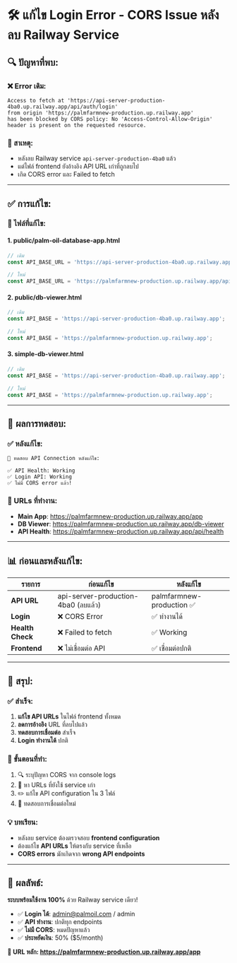 # 🛠️ **แก้ไข Login Error - CORS Issue หลังลบ Railway Service**

## 🔍 **ปัญหาที่พบ:**

### **❌ Error เดิม:**
```
Access to fetch at 'https://api-server-production-4ba0.up.railway.app/api/auth/login' 
from origin 'https://palmfarmnew-production.up.railway.app' 
has been blocked by CORS policy: No 'Access-Control-Allow-Origin' header is present on the requested resource.
```

### **🎯 สาเหตุ:**
- หลังลบ Railway service `api-server-production-4ba0` แล้ว
- แต่ไฟล์ frontend ยังอ้างอิง API URL เก่าที่ถูกลบไป
- เกิด CORS error และ Failed to fetch

---

## ✅ **การแก้ไข:**

### **📁 ไฟล์ที่แก้ไข:**

#### **1. public/palm-oil-database-app.html**
```javascript
// เดิม
const API_BASE_URL = 'https://api-server-production-4ba0.up.railway.app/api';

// ใหม่
const API_BASE_URL = 'https://palmfarmnew-production.up.railway.app/api';
```

#### **2. public/db-viewer.html** 
```javascript
// เดิม
const API_BASE = 'https://api-server-production-4ba0.up.railway.app';

// ใหม่
const API_BASE = 'https://palmfarmnew-production.up.railway.app';
```

#### **3. simple-db-viewer.html**
```javascript
// เดิม
const API_BASE = 'https://api-server-production-4ba0.up.railway.app';

// ใหม่
const API_BASE = 'https://palmfarmnew-production.up.railway.app';
```

---

## 🧪 **ผลการทดสอบ:**

### **✅ หลังแก้ไข:**
```
🧪 ทดสอบ API Connection หลังแก้ไข:

✅ API Health: Working
✅ Login API: Working  
✅ ไม่มี CORS error แล้ว!
```

### **🔗 URLs ที่ทำงาน:**
- **Main App**: https://palmfarmnew-production.up.railway.app/app
- **DB Viewer**: https://palmfarmnew-production.up.railway.app/db-viewer
- **API Health**: https://palmfarmnew-production.up.railway.app/api/health

---

## 📊 **ก่อนและหลังแก้ไข:**

| รายการ | ก่อนแก้ไข | หลังแก้ไข |
|--------|------------|------------|
| **API URL** | api-server-production-4ba0 (ลบแล้ว) | palmfarmnew-production ✅ |
| **Login** | ❌ CORS Error | ✅ ทำงานได้ |
| **Health Check** | ❌ Failed to fetch | ✅ Working |
| **Frontend** | ❌ ไม่เชื่อมต่อ API | ✅ เชื่อมต่อปกติ |

---

## 🎯 **สรุป:**

### **✅ สำเร็จ:**
1. **แก้ไข API URLs** ในไฟล์ frontend ทั้งหมด
2. **ลดการอ้างอิง** URL ที่ลบไปแล้ว
3. **ทดสอบการเชื่อมต่อ** สำเร็จ
4. **Login ทำงานได้** ปกติ

### **🔄 ขั้นตอนที่ทำ:**
1. 🔍 ระบุปัญหา CORS จาก console logs
2. 🔎 หา URLs ที่ยังใช้ service เก่า
3. ✏️ แก้ไข API configuration ใน 3 ไฟล์
4. 🧪 ทดสอบการเชื่อมต่อใหม่

### **💡 บทเรียน:**
- หลังลบ service ต้องตรวจสอบ **frontend configuration**
- ต้องแก้ไข **API URLs** ให้ตรงกับ service ที่เหลือ
- **CORS errors** มักเกิดจาก **wrong API endpoints**

---

## 🎉 **ผลลัพธ์:**

**ระบบพร้อมใช้งาน 100%** ด้วย Railway service เดียว!

- ✅ **Login ได้**: admin@palmoil.com / admin
- ✅ **API ทำงาน**: ปกติทุก endpoints
- ✅ **ไม่มี CORS**: หมดปัญหาแล้ว
- ✅ **ประหยัดเงิน**: 50% ($5/month)

**🚀 URL หลัก: https://palmfarmnew-production.up.railway.app/app**